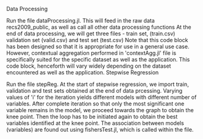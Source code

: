 Data Processing

Run the file dataProcessing.jl. This will feed in the raw data recs2009_public, as well as call all other data processing functions
At the end of data processing, we will get three files - train set, (train.csv) validation set (valid.csv) and test set (test.csv)
Note that this code block has been designed so that it is appropriate for use in a general use case. However, contextual aggregation performed in 'contextAgg.jl' file is specifically suited for the specific dataset as well as the application. This code block, henceforth will vary widely depending on the dataset encountered as well as the application.
Stepwise Regression

Run the file stepReg.
At the start of stepwise regression, we import train, validation and test sets obtained at the end of data prcessing.
Varying values of 'i' for the iteration yields different models with different number of variables.
After complete iteration so that only the most significant one variable remains in the model, we proceed towards the graph to obtain the knee point. Then the loop has to be initiated again to obtain the best variables identified at the knee point.
The association between models (variables) are found out using fishersTest.jl, which is called within the file.
